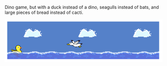 Dino game, but with a duck instead of a dino, seagulls instead of bats, and large pieces of bread instead of cacti.

![game screenshot](game.png)